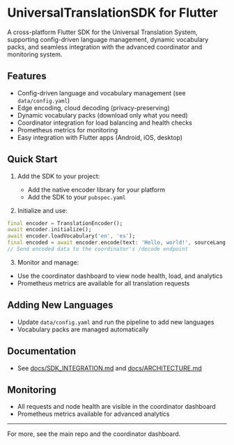 # UniversalTranslationSDK for Flutter

A cross-platform Flutter SDK for the Universal Translation System, supporting config-driven language management, dynamic vocabulary packs, and seamless integration with the advanced coordinator and monitoring system.

## Features
- Config-driven language and vocabulary management (see `data/config.yaml`)
- Edge encoding, cloud decoding (privacy-preserving)
- Dynamic vocabulary packs (download only what you need)
- Coordinator integration for load balancing and health checks
- Prometheus metrics for monitoring
- Easy integration with Flutter apps (Android, iOS, desktop)

## Quick Start

1. Add the SDK to your project:
   - Add the native encoder library for your platform
   - Add the SDK to your `pubspec.yaml`

2. Initialize and use:
```dart
final encoder = TranslationEncoder();
await encoder.initialize();
await encoder.loadVocabulary('en', 'es');
final encoded = await encoder.encode(text: 'Hello, world!', sourceLang: 'en', targetLang: 'es');
// Send encoded data to the coordinator's /decode endpoint
```

3. Monitor and manage:
- Use the coordinator dashboard to view node health, load, and analytics
- Prometheus metrics are available for all translation requests

## Adding New Languages
- Update `data/config.yaml` and run the pipeline to add new languages
- Vocabulary packs are managed automatically

## Documentation
- See [docs/SDK_INTEGRATION.md](../../docs/SDK_INTEGRATION.md) and [docs/ARCHITECTURE.md](../../docs/ARCHITECTURE.md)

## Monitoring
- All requests and node health are visible in the coordinator dashboard
- Prometheus metrics available for advanced analytics

---

For more, see the main repo and the coordinator dashboard.